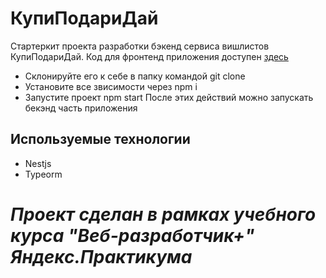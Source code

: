# КупиПодариДай

Стартеркит проекта разработки бэкенд сервиса вишлистов КупиПодариДай.
Код для фронтенд приложения доступен [здесь](https://github.com/yandex-praktikum/kupipodariday-frontend.git)
+ Склонируйте его к себе в папку командой git clone 
+ Установите все звисимости через npm i
+ Запустите проект npm start
После этих действий можно запускать бекэнд часть приложения

## Используемые технологии
+ Nestjs
+ Typeorm


# ***Проект сделан в рамках учебного курса "Веб-разработчик+" Яндекс.Практикума*** 
